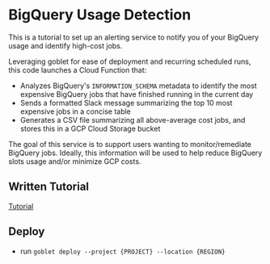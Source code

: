 # BigQuery Usage Detection

This is a tutorial to set up an alerting service to notify you of your BigQuery usage and identify high-cost jobs.

Leveraging goblet for ease of deployment and recurring scheduled runs, this code launches a Cloud Function that:
- Analyzes BigQuery's `INFORMATION_SCHEMA` metadata to identify the most expensive BigQuery jobs that have finished running in the current day
- Sends a formatted Slack message summarizing the top 10 most expensive jobs in a concise table
- Generates a CSV file summarizing all above-average cost jobs, and stores this in a GCP Cloud Storage bucket

The goal of this service is to support users wanting to monitor/remediate BigQuery jobs. Ideally, this information will be used to help reduce BigQuery slots usage and/or minimize GCP costs.

## Written Tutorial

[Tutorial](https://engineering.premise.com/tutorial-detection-of-high-usage-bigquery-jobs-on-google-cloud-platform-gcp-aadb591eefe5)

## Deploy 

* run ```goblet deploy --project {PROJECT} --location {REGION}```

